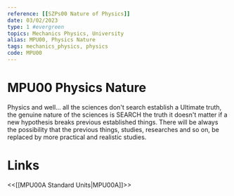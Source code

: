 ```yaml
---
reference: [[SZPs00 Nature of Physics]]
date: 03/02/2023
type: 1 #evergreen
topics: Mechanics Physics, University
alias: MPU00, Physics Nature
tags: mechanics_physics, physics
code: MPU00
---
```

# MPU00 Physics Nature

Physics and well... all the sciences don't search establish a Ultimate truth, the genuine nature of the sciences is SEARCH the truth it doesn't matter if a new hypothesis breaks previous established things. There will be always the possibility that the previous things, studies, researches and so on, be replaced by more practical and realistic studies. 

# Links
<<[[MPU00A Standard Units|MPU00A]]>>